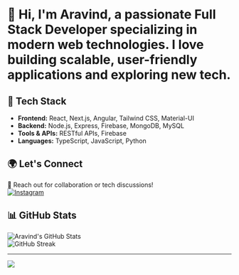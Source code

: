 # 👋 Hi, I'm Aravind, a passionate Full Stack Developer specializing in modern web technologies. I love building scalable, user-friendly applications and exploring new tech.

## 🔧 Tech Stack
- **Frontend:** React, Next.js, Angular, Tailwind CSS, Material-UI  
- **Backend:** Node.js, Express, Firebase, MongoDB, MySQL  
- **Tools & APIs:** RESTful APIs, Firebase  
- **Languages:** TypeScript, JavaScript, Python  

## 🌍 Let's Connect
📩 Reach out for collaboration or tech discussions!  
[![Instagram](https://img.shields.io/badge/Instagram-%23E4405F.svg?logo=Instagram&logoColor=white)](https://instagram.com/im_aravind._)

## 📊 GitHub Stats
![Aravind's GitHub Stats](https://github-readme-stats.vercel.app/api?username=aravindinduri&theme=dark&hide_border=false&count_private=true)  
![GitHub Streak](https://github-readme-streak-stats.herokuapp.com/?user=aravindinduri&theme=dark&hide_border=false)

---
[![](https://visitcount.itsvg.in/api?id=aravindinduri&icon=0&color=0)](https://visitcount.itsvg.in)
